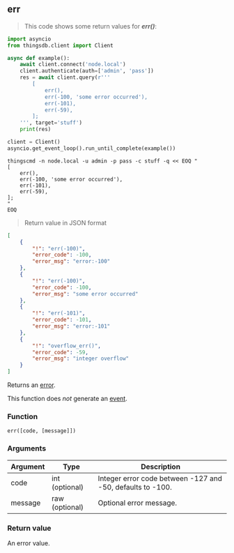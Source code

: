## err

> This code shows some return values for ***err()***:

```python
import asyncio
from thingsdb.client import Client

async def example():
    await client.connect('node.local')
    client.authenticate(auth=['admin', 'pass'])
    res = await client.query(r'''
        [
            err(),
            err(-100, 'some error occurred'),
            err(-101),
            err(-59),
        ];
    ''', target='stuff')
    print(res)

client = Client()
asyncio.get_event_loop().run_until_complete(example())
```

```shell
thingscmd -n node.local -u admin -p pass -c stuff -q << EOQ "
[
    err(),
    err(-100, 'some error occurred'),
    err(-101),
    err(-59),
];
"
EOQ
```

> Return value in JSON format

```json
[
    {
        "!": "err(-100)",
        "error_code": -100,
        "error_msg": "error:-100"
    },
    {
        "!": "err(-100)",
        "error_code": -100,
        "error_msg": "some error occurred"
    },
    {
        "!": "err(-101)",
        "error_code": -101,
        "error_msg": "error:-101"
    },
    {
        "!": "overflow_err()",
        "error_code": -59,
        "error_msg": "integer overflow"
    }
]
```

Returns an [error](#error-type).

This function does *not* generate an [event](#events).

### Function
`err([code, [message]])`

### Arguments
Argument | Type | Description
-------- | ---- | -----------
code | int (optional) | Integer error code between -127 and -50, defaults to -100.
message | raw (optional) | Optional error message.


### Return value
An error value.
